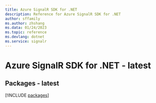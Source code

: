```yaml
---
title: Azure SignalR SDK for .NET
description: Reference for Azure SignalR SDK for .NET
author: sffamily
ms.author: zhshang
ms.data: 01/24/2023
ms.topic: reference
ms.devlang: dotnet
ms.service: signalr
---
```

# Azure SignalR SDK for .NET - latest
## Packages - latest
[!INCLUDE [packages](signalr-index.md)]